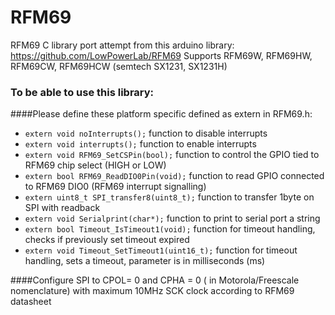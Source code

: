 # RFM69
RFM69 C library port attempt from this arduino library: https://github.com/LowPowerLab/RFM69
Supports RFM69W, RFM69HW, RFM69CW, RFM69HCW (semtech SX1231, SX1231H)

### To be able to use this library: 
####Please define these platform specific defined as extern in RFM69.h:
- `extern void noInterrupts();`             function to disable interrupts
- `extern void interrupts();`               function to enable interrupts  
- `extern void RFM69_SetCSPin(bool);`       function to control the GPIO tied to RFM69 chip select (HIGH or LOW)
- `extern bool RFM69_ReadDIO0Pin(void);`    function to read GPIO connected to RFM69 DIO0 (RFM69 interrupt signalling)
- `extern uint8_t SPI_transfer8(uint8_t);`  function to transfer 1byte on SPI with readback
- `extern void Serialprint(char*);`         function to print to serial port a string
- `extern bool Timeout_IsTimeout1(void);`   function for timeout handling, checks if previously set timeout expired
- `extern void Timeout_SetTimeout1(uint16_t);` function for timeout handling, sets a timeout, parameter is in milliseconds (ms)

####Configure SPI to CPOL= 0 and CPHA = 0 ( in Motorola/Freescale nomenclature) with maximum 10MHz SCK clock according to RFM69 datasheet
